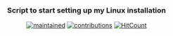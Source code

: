 <div align="center">
    <h3 align="center">
    	Script to start setting up my Linux installation
    </h3>
</div>

<div align="center">
	
[![maintained](https://img.shields.io/maintenance/yes/2020?label=maintained&style=flat-square)](https://github.com/kelaun/start-linux/commits/master) [![contributions](https://img.shields.io/badge/contribution-welcome-brightgreen&?style=flat-square)](https://github.com/kelaun/start-linux/pulls) [![HitCount](http://hits.dwyl.com/kelaun/start-linux.svg)](http://hits.dwyl.com/kelaun/start-linux)

</div>
